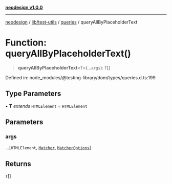 [**neodesign v1.0.0**](../../../../../README.md)

***

[neodesign](../../../../../modules.md) / [lib/test-utils](../../../README.md) / [queries](../README.md) / queryAllByPlaceholderText

# Function: queryAllByPlaceholderText()

> **queryAllByPlaceholderText**\<`T`\>(...`args`): `T`[]

Defined in: node\_modules/@testing-library/dom/types/queries.d.ts:199

## Type Parameters

• **T** *extends* `HTMLElement` = `HTMLElement`

## Parameters

### args

...\[`HTMLElement`, [`Matcher`](../../../type-aliases/Matcher.md), [`MatcherOptions`](../../../interfaces/MatcherOptions.md)\]

## Returns

`T`[]
